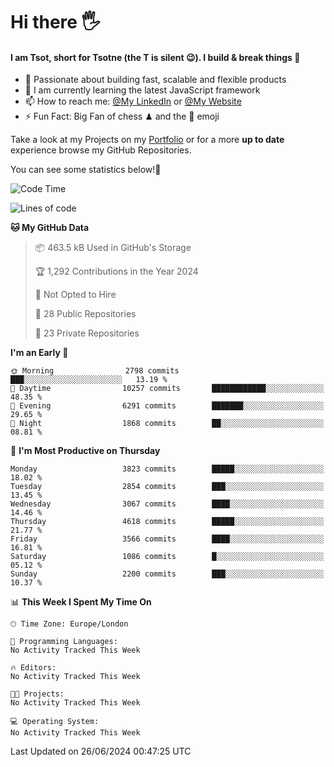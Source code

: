 # Hi there :raised_hand_with_fingers_splayed:
#### I am Tsot, short for Tsotne (the T is silent :wink:). I build & break things :space_invader:
- :telescope: Passionate about building fast, scalable and flexible products
- :seedling: I am currently learning the latest JavaScript framework 
- :mailbox: How to reach me: [@My LinkedIn](https://www.linkedin.com/in/tsotne-gvadzabia/) or [@My Website](https://tsotne.co.uk/contact)
- :zap: Fun Fact: Big Fan of chess ♟ and the 👾 emoji

Take a look at my Projects on my [Portfolio](https://tsotne.co.uk/) or for a more **up to date** experience browse my GitHub Repositories.

You can see some statistics below!:space_invader:
<!--START_SECTION:waka-->
![Code Time](http://img.shields.io/badge/Code%20Time-761%20hrs%202%20mins-blue)

![Lines of code](https://img.shields.io/badge/From%20Hello%20World%20I%27ve%20Written-6.8%20million%20lines%20of%20code-blue)

**🐱 My GitHub Data** 

> 📦 463.5 kB Used in GitHub's Storage 
 > 
> 🏆 1,292 Contributions in the Year 2024
 > 
> 🚫 Not Opted to Hire
 > 
> 📜 28 Public Repositories 
 > 
> 🔑 23 Private Repositories 
 > 
**I'm an Early 🐤** 

```text
🌞 Morning                2798 commits        ███░░░░░░░░░░░░░░░░░░░░░░   13.19 % 
🌆 Daytime                10257 commits       ████████████░░░░░░░░░░░░░   48.35 % 
🌃 Evening                6291 commits        ███████░░░░░░░░░░░░░░░░░░   29.65 % 
🌙 Night                  1868 commits        ██░░░░░░░░░░░░░░░░░░░░░░░   08.81 % 
```
📅 **I'm Most Productive on Thursday** 

```text
Monday                   3823 commits        █████░░░░░░░░░░░░░░░░░░░░   18.02 % 
Tuesday                  2854 commits        ███░░░░░░░░░░░░░░░░░░░░░░   13.45 % 
Wednesday                3067 commits        ████░░░░░░░░░░░░░░░░░░░░░   14.46 % 
Thursday                 4618 commits        █████░░░░░░░░░░░░░░░░░░░░   21.77 % 
Friday                   3566 commits        ████░░░░░░░░░░░░░░░░░░░░░   16.81 % 
Saturday                 1086 commits        █░░░░░░░░░░░░░░░░░░░░░░░░   05.12 % 
Sunday                   2200 commits        ███░░░░░░░░░░░░░░░░░░░░░░   10.37 % 
```


📊 **This Week I Spent My Time On** 

```text
🕑︎ Time Zone: Europe/London

💬 Programming Languages: 
No Activity Tracked This Week

🔥 Editors: 
No Activity Tracked This Week

🐱‍💻 Projects: 
No Activity Tracked This Week

💻 Operating System: 
No Activity Tracked This Week
```


 Last Updated on 26/06/2024 00:47:25 UTC
<!--END_SECTION:waka-->
